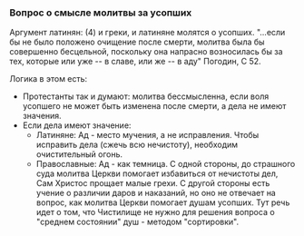 
### Вопрос о смысле молитвы за усопших

Аргумент латинян: (4) и греки, и латиняне молятся о усопших. "...если бы не было положено очищение после смерти, молитва была бы совершенно бесцельной, поскольку она напрасно возносилась бы за тех, которые или уже -- в славе, или же -- в аду" Погодин, С 52.

Логика в этом есть: 

* Протестанты так и думают: молитва бессмысленна, если воля усопшего не может быть изменена после смерти, а дела не имеют значения.
* Если дела имеют значение:
    * Латиняне: Ад - место мучения, а не исправления. Чтобы исправить дела (сжечь всю нечистоту), необходим очистительный огонь.
    * Православные: Ад - как темница. С одной стороны, до страшного суда молитва Церкви помогает избавиться от нечистоты дел, Сам Христос прощает малые грехи. 
    С другой стороны есть учение о различии даров и наказаний, но оно не отвечает на вопрос, как молитва Церкви помогает душам усопших. Тут речь идет о том, что Чистилище не нужно для решения вопроса о "среднем состоянии" душ - методом "сортировки". 
